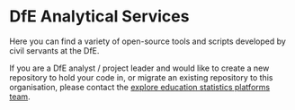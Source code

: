 # DfE Analytical Services

Here you can find a variety of open-source tools and scripts developed by civil servants at the DfE.

If you are a DfE analyst / project leader and would like to create a new repository to hold your code in, or migrate an existing repository to this organisation, please contact the [explore education statistics platforms team](mailto:explore.statistics@education.gov.uk).
